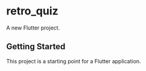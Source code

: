 # retro_quiz

A new Flutter project.

## Getting Started

This project is a starting point for a Flutter application.

